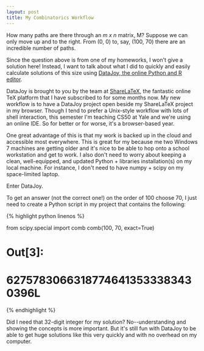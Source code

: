 ```yaml
---
layout: post
title: My Combinatorics Workflow
---
```

How many paths are there through an *m x n* matrix, M? Suppose we can only move up and to the right. From (0, 0) to, say, (100, 70) there are an incredible number of paths.

Since the question above is from one of my homeworks, I won't give a solution here! Instead, I want to talk about what I did to quickly and easily calculate solutions of this size using [DataJoy, the online Python and R editor](https://www.getdatajoy.com?r=7eed6c61&rm=d&rs=b).

DataJoy is brought to you by the team at [ShareLaTeX](https://www.sharelatex.com), the fantastic online TeX platform that I have subscribed to for some months now. My new workflow is to have a DataJoy project open beside my ShareLaTeX project in my browser. Though I tend to prefer a Unix-style workflow with lots of shell interaction, this semester I'm teaching CS50 at Yale and we're using an online IDE. So for better or for worse, it's a browser-based year.

One great advantage of this is that my work is backed up in the cloud and accessible most everywhere. This is great for my because me two Windows 7 machines are getting older and it's nice to be able to hop onto a school workstation and get to work. I also don't need to worry about keeping a clean, well-equipped, and updated Python + libraries installation(s) on my local machine. For instance, I don't need to have numpy + scipy on my space-limited laptop.

Enter DataJoy.

To get an answer (not the correct one!) on the order of 100 choose 70, I just need to create a Python script in my project that contains the following:



{% highlight python linenos %}

from scipy.special import comb
comb(100, 70, exact=True)

# Out[3]:
# 62757830663187746413533383430396L

{% endhighlight %}

Did I need that 32-digit integer for my solution? No--understanding and showing the concepts is more important. But it's still fun with DataJoy to be able to get huge solutions like this very quickly and with no overhead on my computer.
